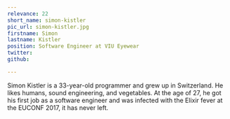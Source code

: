 ```yaml
---
relevance: 22
short_name: simon-kistler
pic_url: simon-kistler.jpg
firstname: Simon
lastname: Kistler
position: Software Engineer at VIU Eyewear
twitter: 
github: 

---
```

<p>Simon Kistler is a 33-year-old programmer and grew up in Switzerland. He likes humans, sound engineering, and vegetables. At the age of 27, he got his first job as a software engineer and was infected with the Elixir fever at the EUCONF 2017, it has never left. </p>